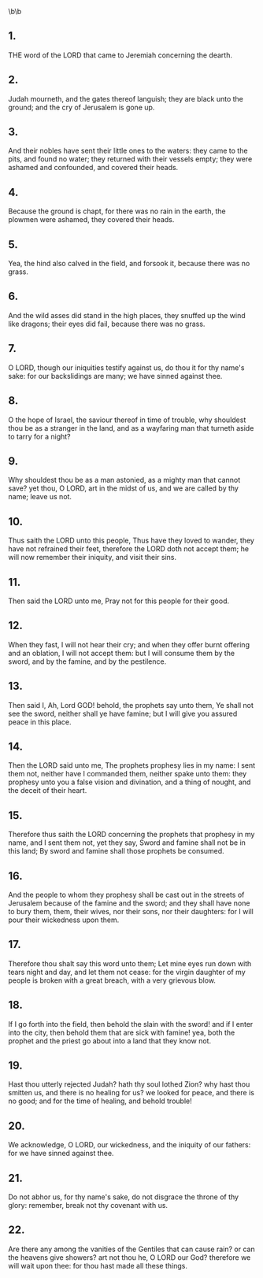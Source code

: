 \b\b
## 1.
THE word of the LORD that came to Jeremiah concerning the dearth.
## 2.
Judah mourneth, and the gates thereof languish; they are black unto the ground; and the cry of Jerusalem is gone up.
## 3.
And their nobles have sent their little ones to the waters: they came to the pits, and found no water; they returned with their vessels empty; they were ashamed and confounded, and covered their heads.
## 4.
Because the ground is chapt, for there was no rain in the earth, the plowmen were ashamed, they covered their heads.
## 5.
Yea, the hind also calved in the field, and forsook it, because there was no grass.
## 6.
And the wild asses did stand in the high places, they snuffed up the wind like dragons; their eyes did fail, because there was no grass.
## 7.
O LORD, though our iniquities testify against us, do thou it for thy name's sake: for our backslidings are many; we have sinned against thee.
## 8.
O the hope of Israel, the saviour thereof in time of trouble, why shouldest thou be as a stranger in the land, and as a wayfaring man that turneth aside to tarry for a night?
## 9.
Why shouldest thou be as a man astonied, as a mighty man that cannot save?  yet thou, O LORD, art in the midst of us, and we are called by thy name; leave us not.
## 10.
Thus saith the LORD unto this people, Thus have they loved to wander, they have not refrained their feet, therefore the LORD doth not accept them; he will now remember their iniquity, and visit their sins.
## 11.
Then said the LORD unto me, Pray not for this people for their good.
## 12.
When they fast, I will not hear their cry; and when they offer burnt offering and an oblation, I will not accept them: but I will consume them by the sword, and by the famine, and by the pestilence.
## 13.
Then said I, Ah, Lord GOD!  behold, the prophets say unto them, Ye shall not see the sword, neither shall ye have famine; but I will give you assured peace in this place.
## 14.
Then the LORD said unto me, The prophets prophesy lies in my name: I sent them not, neither have I commanded them, neither spake unto them: they prophesy unto you a false vision and divination, and a thing of nought, and the deceit of their heart.
## 15.
Therefore thus saith the LORD concerning the prophets that prophesy in my name, and I sent them not, yet they say, Sword and famine shall not be in this land; By sword and famine shall those prophets be consumed.
## 16.
And the people to whom they prophesy shall be cast out in the streets of Jerusalem because of the famine and the sword; and they shall have none to bury them, them, their wives, nor their sons, nor their daughters: for I will pour their wickedness upon them.
## 17.
Therefore thou shalt say this word unto them; Let mine eyes run down with tears night and day, and let them not cease: for the virgin daughter of my people is broken with a great breach, with a very grievous blow.
## 18.
If I go forth into the field, then behold the slain with the sword!  and if I enter into the city, then behold them that are sick with famine!  yea, both the prophet and the priest go about into a land that they know not.
## 19.
Hast thou utterly rejected Judah?  hath thy soul lothed Zion?  why hast thou smitten us, and there is no healing for us? we looked for peace, and there is no good; and for the time of healing, and behold trouble!
## 20.
We acknowledge, O LORD, our wickedness, and the iniquity of our fathers: for we have sinned against thee.
## 21.
Do not abhor us, for thy name's sake, do not disgrace the throne of thy glory: remember, break not thy covenant with us.
## 22.
Are there any among the vanities of the Gentiles that can cause rain?  or can the heavens give showers?  art not thou he, O LORD our God?  therefore we will wait upon thee: for thou hast made all these things.
